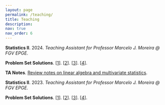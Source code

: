 ```yaml
---
layout: page
permalink: /teaching/
title: Teaching
description:
nav: true
nav_order: 6
---
```


**Statistics II**. 2024. *Teaching Assistant for Professor Marcelo J. Moreira @ FGV EPGE.*

**Problem Set Solutions**. \[[1](https://www.luanborelli.com/assets/pdf/ps1_2024.pdf)]. \[[2](https://www.luanborelli.com/assets/pdf/ps2_2024.pdf)]. \[[3](https://www.luanborelli.com/assets/pdf/ps3_2024.pdf)]. \[[4](https://www.luanborelli.com/assets/pdf/ps4_2024.pdf)].

**TA Notes**. [Review notes on linear algebra and multivariate statistics](https://www.luanborelli.com/assets/pdf/ta_notes.pdf).

**Statistics II**. 2023. *Teaching Assistant for Professor Marcelo J. Moreira @ FGV EPGE.*

**Problem Set Solutions**. \[[1](https://www.luanborelli.com/assets/pdf/ps1_2023.pdf)]. \[[2](https://www.luanborelli.com/assets/pdf/ps2_2023.pdf)]. \[[3](https://www.luanborelli.com/assets/pdf/ps3_2023.pdf)]. \[[4](https://www.luanborelli.com/assets/pdf/ps4_2023.pdf)].